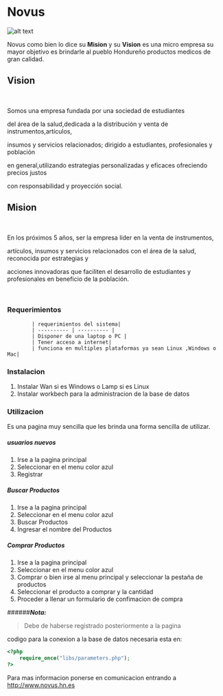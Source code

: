 
# Novus
![alt text](https://cdnjs.cloudflare.com/ajax/libs/material-design-icons/2.0.0/action/1x_web/ic_accessibility_white_48dp.png)

Novus como bien lo dice su **Mision** y su **Vision** es una micro empresa su mayor objetivo es brindarle
al pueblo Hondureño productos medicos de gran calidad.

## Vision
</br>
              <p>Somos una empresa fundada por una sociedad de estudiantes</p>
                <p>del área de la salud,dedicada a la distribución y venta de instrumentos,artículos,</p>
                <p>insumos y servicios relacionados; dirigido a estudiantes, profesionales y población</p>
                <p>en general,utilizando estrategias personalizadas y eficaces ofreciendo precios justos
                <p>con responsabilidad y proyección social.
              </p>

## Mision
  </br>
                  <p>En los próximos 5 años, ser la empresa líder en la venta de instrumentos,</p>
                    <p> artículos, insumos y servicios relacionados con el área de la salud, reconocida por estrategias y</p>
                      <p>acciones innovadoras que faciliten el desarrollo de estudiantes y profesionales en beneficio de la población.
              </p>
            </br>

### Requerimientos

            | requerimientos del sistema|
            | ---------- | ---------- |
            | Disponer de una laptop o PC |
            | Tener acceso a internet|
            | funciona en multiples plataformas ya sean Linux ,Windows o Mac|


### Instalacion

1. Instalar Wan si es Windows o Lamp si es Linux
2. Instalar workbech para la administracion de la base de datos


### Utilizacion

Es una pagina muy sencilla que les brinda una forma sencilla de utilizar.

##### usuarios nuevos

1. Irse a la pagina principal
2. Seleccionar en el menu color azul
3. Registrar


##### Buscar Productos

1. Irse a la pagina principal
2. Seleccionar en el menu color azul
3. Buscar Productos
4. Ingresar el nombre del Productos


##### Comprar Productos

1. Irse a la pagina principal
2. Seleccionar en el menu color azul
3. Comprar o bien irse al menu principal y seleccionar la pestaña de productos
4. Seleccionar el producto a comprar y la cantidad
5. Proceder a llenar un formulario de confimacion de compra

######***Nota:***

>Debe de haberse registrado posteriormente a la pagina


codigo para la conexion a la base de datos necesaria esta en:

```php
<?php
    require_once("libs/parameters.php");
?>
```


Para mas informacion ponerse en comunicacion entrando a
http://www.novus.hn.es
